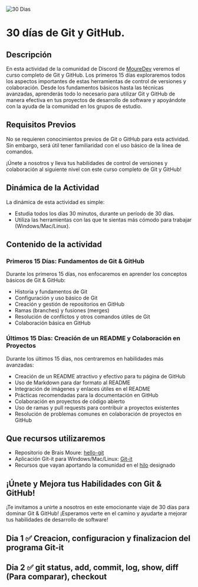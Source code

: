 
![30 Dias](https://github.com/kontroldev/30dias-git-github/assets/75795616/2361c075-218b-471a-9924-36be3867f6f4)

# 30 días de Git y GitHub.

## Descripción

En esta actividad de la comunidad de Discord de [MoureDev](https://discord.com/invite/mouredev) veremos el curso completo de Git y GitHub.
Los primeros 15 días exploraremos todos los aspectos importantes de estas herramientas de control de versiones y colaboración. Desde los fundamentos básicos hasta las técnicas avanzadas, aprenderás todo lo necesario para utilizar Git y GitHub de manera efectiva en tus proyectos de desarrollo de software y apoyándote con la ayuda de la comunidad en los grupos de estudio.

## Requisitos Previos

No se requieren conocimientos previos de Git o GitHub para esta actividad. Sin embargo, será útil tener familiaridad con el uso básico de la línea de comandos.

¡Únete a nosotros y lleva tus habilidades de control de versiones y colaboración al siguiente nivel con este curso completo de Git y GitHub!

## Dinámica de la Actividad

La dinámica de esta actividad es simple:

- Estudia todos los días 30 minutos, durante un período de 30 días.
- Utiliza las herramientas con las que te sientas más cómodo para trabajar (Windows/Mac/Linux).

## Contenido de la actividad

### Primeros 15 Días: Fundamentos de Git & GitHub

Durante los primeros 15 días, nos enfocaremos en aprender los conceptos básicos de Git & GitHub:

- Historia y fundamentos de Git
- Configuración y uso básico de Git
- Creación y gestión de repositorios en GitHub
- Ramas (branches) y fusiones (merges)
- Resolución de conflictos y otros comandos útiles de Git
- Colaboración básica en GitHub

### Últimos 15 Días: Creación de un README y Colaboración en Proyectos

Durante los últimos 15 días, nos centraremos en habilidades más avanzadas:

- Creación de un README atractivo y efectivo para tu página de GitHub
- Uso de Markdown para dar formato al README
- Integración de imágenes y enlaces útiles en el README
- Prácticas recomendadas para la documentación en GitHub
- Colaboración en proyectos de código abierto
- Uso de ramas y pull requests para contribuir a proyectos existentes
- Resolución de problemas comunes en colaboración de proyectos en GitHub

## Que recursos utilizaremos
- Repositorio de Brais Moure: [hello-git](https://github.com/mouredev/hello-git)
- Aplicación Git-it para Windows/Mac/Linux: [Git-it](https://github.com/jlord/git-it-electron)
- Recursos que vayan aportando la comunidad en el [hilo](https://discord.com/channels/729672926432985098/1221229403347095632)
 designado

## ¡Únete y Mejora tus Habilidades con Git & GitHub!

¡Te invitamos a unirte a nosotros en este emocionante viaje de 30 días para dominar Git & GitHub! ¡Esperamos verte en el camino y ayudarte a mejorar tus habilidades de desarrollo de software!


## Dia 1 ✅ Creacion, configuracion y finalizacion del programa Git-it
## Dia 2 ✅ git  status, add, commit, log, show, diff <codigo1> <codigo2> (Para comparar), checkout